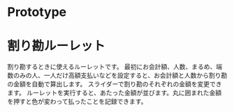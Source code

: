 # Prototype

# 割り勘ルーレット

割り勘するときに使えるルーレットです。
最初にお会計額、人数、まるめ、端数のみの人、一人だけ高額支払いなどを設定すると、お会計額と人数から割り勘の金額を自動で算出します。
スライダーで割り勘のそれぞれの金額を変更できます。
ルーレットを実行すると、あたった金額が並びます。丸に囲まれた金額を押すと色が変わって払ったことを記録できます。
